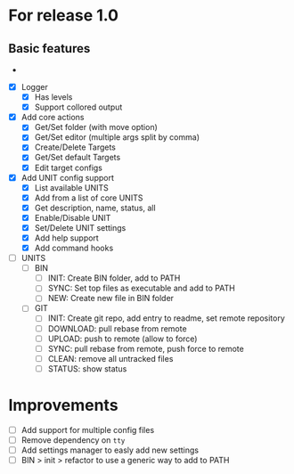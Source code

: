 # For release 1.0

## Basic features
-
- [x] Logger
  - [x] Has levels
  - [x] Support collored output
- [x] Add core actions
  - [x] Get/Set folder (with move option)
  - [x] Get/Set editor (multiple args split by comma)
  - [x] Create/Delete Targets
  - [x] Get/Set default Targets
  - [x] Edit target configs
- [x] Add UNIT config support
  - [x] List available UNITS
  - [x] Add from a list of core UNITS
  - [x] Get description, name, status, all
  - [x] Enable/Disable UNIT
  - [x] Set/Delete UNIT settings
  - [x] Add help support
  - [x] Add command hooks
- [ ] UNITS
  - [ ] BIN
    - [ ] INIT: Create BIN folder, add to PATH
    - [ ] SYNC: Set top files as executable and add to PATH
    - [ ] NEW: Create new file in BIN folder
  - [ ] GIT
    - [ ] INIT: Create git repo, add entry to readme, set remote repository
    - [ ] DOWNLOAD: pull rebase from remote
    - [ ] UPLOAD: push to remote (allow to force)
    - [ ] SYNC: pull rebase from remote, push force to remote
    - [ ] CLEAN: remove all untracked files
    - [ ] STATUS: show status

# Improvements

- [ ] Add support for multiple config files
- [ ] Remove dependency on `tty`
- [ ] Add settings manager to easly add new settings
- [ ] BIN > init > refactor to use a generic way to add to PATH
